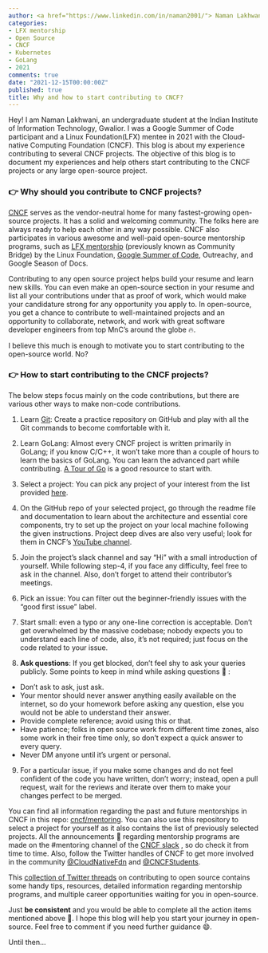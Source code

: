 ```yaml
---
author: <a href="https://www.linkedin.com/in/naman2001/"> Naman Lakhwani</a>
categories:
- LFX mentorship
- Open Source
- CNCF
- Kubernetes
- GoLang
- 2021
comments: true
date: "2021-12-15T00:00:00Z"
published: true
title: Why and how to start contributing to CNCF?
---
```


Hey! I am Naman Lakhwani, an undergraduate student at the Indian Institute of Information Technology, Gwalior. I was a Google Summer of Code participant and a Linux Foundation(LFX) mentee in 2021 with the Cloud-native Computing Foundation (CNCF). This blog is about my experience contributing to several CNCF projects. The objective of this blog is to document my experiences and help others start contributing to the CNCF projects or any large open-source project.

### :point_right: Why should you contribute to CNCF projects?
[CNCF](https://www.cncf.io/) serves as the vendor-neutral home for many fastest-growing open-source projects. It has a solid and welcoming community. The folks here are always ready to help each other in any way possible. CNCF also participates in various awesome and well-paid open-source mentorship programs, such as [LFX mentorship](https://mentorship.lfx.linuxfoundation.org/#projects_all) (previously known as Community Bridge) by the Linux Foundation, [Google Summer of Code](https://summerofcode.withgoogle.com/archive/), Outreachy, and Google Season of Docs.

Contributing to any open source project helps build your resume and learn new skills. You can even make an open-source section in your resume and list all your contributions under that as proof of work, which would make your candidature strong for any opportunity you apply to. In open-source, you get a chance to contribute to well-maintained projects and an opportunity to collaborate, network, and work with great software developer engineers from top MnC’s around the globe 🔥.

I believe this much is enough to motivate you to start contributing to the open-source world. No?

### :point_right: How to start contributing to the CNCF projects?
The below steps focus mainly on the code contributions, but there are various other ways to make non-code contributions.

1. Learn [Git](https://git-scm.com/): Create a practice repository on GitHub and play with all the Git commands to become comfortable with it.

2. Learn GoLang: Almost every CNCF project is written primarily in GoLang; if you know C/C++, it won’t take more than a couple of hours to learn the basics of GoLang. You can learn the advanced part while contributing. [A Tour of Go](https://go.dev/tour/welcome/1) is a good resource to start with.

3. Select a project: You can pick any project of your interest from the list provided [here](https://contribute.cncf.io/contributors/).

4. On the GitHub repo of your selected project, go through the readme file and documentation to learn about the architecture and essential core components, try to set up the project on your local machine following the given instructions. Project deep dives are also very useful; look for them in CNCF’s [YouTube channel](https://www.youtube.com/c/cloudnativefdn).

5. Join the project’s slack channel and say “Hi” with a small introduction of yourself. While following step-4, if you face any difficulty, feel free to ask in the channel. Also, don’t forget to attend their contributor’s meetings.

6. Pick an issue: You can filter out the beginner-friendly issues with the “good first issue” label.

7. Start small: even a typo or any one-line correction is acceptable. Don’t get overwhelmed by the massive codebase; nobody expects you to understand each line of code, also, it’s not required; just focus on the code related to your issue.

8. **Ask questions**: If you get blocked, don’t feel shy to ask your queries publicly. Some points to keep in mind while asking questions 🔖 :
- Don’t ask to ask, just ask.
- Your mentor should never answer anything easily available on the internet, so do your homework before asking any question, else you would not be able to understand their answer.
- Provide complete reference; avoid using this or that.
- Have patience; folks in open source work from different time zones, also some work in their free time only, so don’t expect a quick answer to every query.
- Never DM anyone until it’s urgent or personal.

9. For a particular issue, if you make some changes and do not feel confident of the code you have written, don’t worry; instead, open a pull request, wait for the reviews and iterate over them to make your changes perfect to be merged.

You can find all information regarding the past and future mentorships in CNCF in this repo: [cncf/mentoring](https://github.com/cncf/mentoring). You can also use this repository to select a project for yourself as it also contains the list of previously selected projects. All the announcements 📢 regarding mentorship programs are made on the #mentoring channel of the [CNCF slack](https://slack.cncf.io/) , so do check it from time to time. Also, follow the Twitter handles of CNCF to get more involved in the community [@CloudNativeFdn](https://twitter.com/CloudNativeFdn) and [@CNCFStudents](https://twitter.com/CNCFStudents).

This [collection of Twitter threads](https://twitter.com/i/events/1467340294974705668) on contributing to open source contains some handy tips, resources, detailed information regarding mentorship programs, and multiple career opportunities waiting for you in open-source.

Just **be consistent** and you would be able to complete all the action items mentioned above 💯. I hope this blog will help you start your journey in open-source. Feel free to comment if you need further guidance 😄.

Until then...